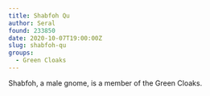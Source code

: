 ```yaml
---
title: Shabfoh Qu
author: Seral
found: 233850
date: 2020-10-07T19:00:00Z
slug: shabfoh-qu
groups:
  - Green Cloaks
---
```


Shabfoh, a male gnome, is a member of the Green Cloaks.

